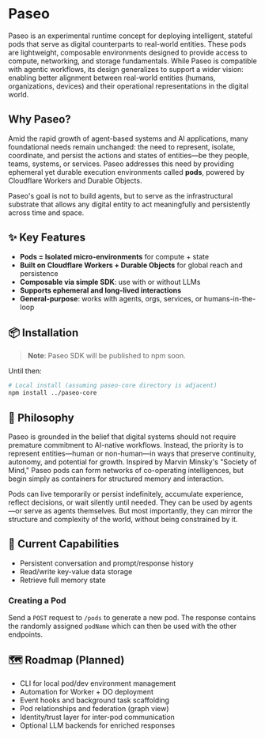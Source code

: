 # Paseo

Paseo is an experimental runtime concept for deploying intelligent, stateful pods that serve as digital counterparts to real-world entities. These pods are lightweight, composable environments designed to provide access to compute, networking, and storage fundamentals. While Paseo is compatible with agentic workflows, its design generalizes to support a wider vision: enabling better alignment between real-world entities (humans, organizations, devices) and their operational representations in the digital world.

## Why Paseo?

Amid the rapid growth of agent-based systems and AI applications, many foundational needs remain unchanged: the need to represent, isolate, coordinate, and persist the actions and states of entities—be they people, teams, systems, or services. Paseo addresses this need by providing ephemeral yet durable execution environments called **pods**, powered by Cloudflare Workers and Durable Objects.

Paseo's goal is not to build agents, but to serve as the infrastructural substrate that allows any digital entity to act meaningfully and persistently across time and space.

## ✨ Key Features

- **Pods = Isolated micro-environments** for compute + state
- **Built on Cloudflare Workers + Durable Objects** for global reach and persistence
- **Composable via simple SDK**: use with or without LLMs
- **Supports ephemeral and long-lived interactions**
- **General-purpose**: works with agents, orgs, services, or humans-in-the-loop

## 📦 Installation

> **Note**: Paseo SDK will be published to npm soon.

Until then:

```bash
# Local install (assuming paseo-core directory is adjacent)
npm install ../paseo-core
```

## 🧠 Philosophy

Paseo is grounded in the belief that digital systems should not require premature commitment to AI-native workflows. Instead, the priority is to represent entities—human or non-human—in ways that preserve continuity, autonomy, and potential for growth. Inspired by Marvin Minsky's "Society of Mind," Paseo pods can form networks of co-operating intelligences, but begin simply as containers for structured memory and interaction.

Pods can live temporarily or persist indefinitely, accumulate experience, reflect decisions, or wait silently until needed. They can be used by agents—or serve as agents themselves. But most importantly, they can mirror the structure and complexity of the world, without being constrained by it.

## 🔧 Current Capabilities

- Persistent conversation and prompt/response history
- Read/write key-value data storage
- Retrieve full memory state

### Creating a Pod

Send a `POST` request to `/pods` to generate a new pod. The response contains the
randomly assigned `podName` which can then be used with the other endpoints.

## 🗺 Roadmap (Planned)

- CLI for local pod/dev environment management
- Automation for Worker + DO deployment
- Event hooks and background task scaffolding
- Pod relationships and federation (graph view)
- Identity/trust layer for inter-pod communication
- Optional LLM backends for enriched responses

